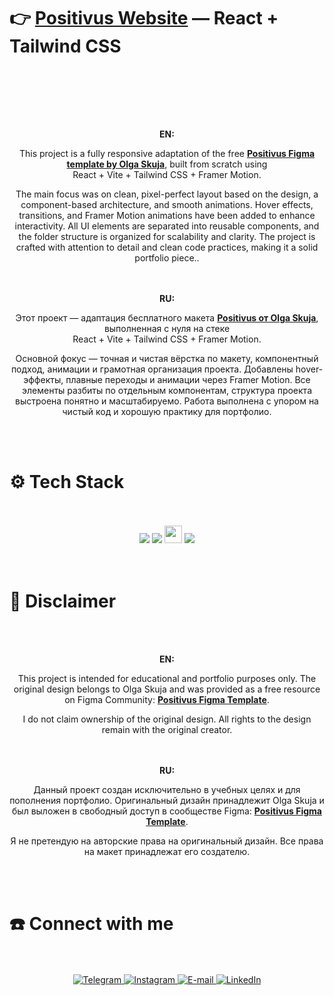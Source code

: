 # 👉 **[Positivus Website](https://kushovka.github.io/positivus/)** — React + Tailwind CSS
<br><br>

<br><br>
<div align="center">
  <b>EN:</b><br />
<p>
This project is a fully responsive adaptation of the free <a href="https://www.figma.com/design/7D4W4SewIgAFvWw1qPiWUS/positivus-figma-template?node-id=330-762&t=PLjKCXPo1UeUd3ON-1"><strong>Positivus Figma template by Olga Skuja</strong></a>, built from scratch using <br /> React + Vite + Tailwind CSS + Framer Motion.

The main focus was on clean, pixel-perfect layout based on the design, a component-based architecture, and smooth animations. Hover effects, transitions, and Framer Motion animations have been added to enhance interactivity. All UI elements are separated into reusable components, and the folder structure is organized for scalability and clarity. The project is crafted with attention to detail and clean code practices, making it a solid portfolio piece..
  </p>
</div>
<br><br>
<div align="center">
<b>RU:</b><br />
<p>
Этот проект — адаптация бесплатного макета <a href="https://www.figma.com/design/7D4W4SewIgAFvWw1qPiWUS/positivus-figma-template?node-id=330-762&t=PLjKCXPo1UeUd3ON-1"><strong> Positivus от Olga Skuja</strong></a>, выполненная с нуля на стеке <br /> React + Vite + Tailwind CSS + Framer Motion.

Основной фокус — точная и чистая вёрстка по макету, компонентный подход, анимации и грамотная организация проекта. Добавлены hover-эффекты, плавные переходы и анимации через Framer Motion. Все элементы разбиты по отдельным компонентам, структура проекта выстроена понятно и масштабируемо. Работа выполнена с упором на чистый код и хорошую практику для портфолио.
  </p>
</div>
<br><br>
<h1>⚙️ Tech Stack</h1>
<br><br>
<div align="center">
  <img src="https://img.shields.io/badge/react-%2320232a.svg?style=for-the-badge&logo=react&logoColor=%2361DAFB"/>
  <img src="https://img.shields.io/badge/tailwindcss-%2338B2AC.svg?style=for-the-badge&logo=tailwind-css&logoColor=white"/>
   <img src="https://img.shields.io/badge/Framer_Motion-0055FF?style=for-the-badge&logo=framer&logoColor=white" height="28"/>
  <img src="https://img.shields.io/badge/vite-%23646CFF.svg?style=for-the-badge&logo=vite&logoColor=white"/>
</div>
<br><br>

# 🚨 Disclaimer
<br><br>
<div align="center">
   <b>EN:</b><br />
  <p>This project is intended for educational and portfolio purposes only.
The original design belongs to Olga Skuja and was provided as a free resource on Figma Community:
<a href="https://www.figma.com/design/7D4W4SewIgAFvWw1qPiWUS/positivus-figma-template?node-id=330-762&t=PLjKCXPo1UeUd3ON-1"><strong>Positivus Figma Template</strong></a>.

I do not claim ownership of the original design. All rights to the design remain with the original creator.</p>
</div>
<br><br>
<div align="center">
    <b>RU:</b><br />
  <p>Данный проект создан исключительно в учебных целях и для пополнения портфолио.
Оригинальный дизайн принадлежит Olga Skuja и был выложен в свободный доступ в сообществе Figma:
<a href="https://www.figma.com/design/7D4W4SewIgAFvWw1qPiWUS/positivus-figma-template?node-id=330-762&t=PLjKCXPo1UeUd3ON-1"><strong>Positivus Figma Template</strong></a>.

Я не претендую на авторские права на оригинальный дизайн. Все права на макет принадлежат его создателю.</p>
</div>
<br><br>
<h1>☎️ Connect with me </h1>
 <br><br>
    <div align="center">
        <a href="https://t.me/kushovka">
<img src="https://img.shields.io/badge/Telegram-%2304A1F7.svg?style=for-the-badge&logo=telegram&logoColor=white" alt="Telegram" />
        </a>
        <a href="https://www.instagram.com/kushovka">
<img src="https://img.shields.io/badge/Instagram-%23E4405F.svg?style=for-the-badge&logo=instagram&logoColor=white" alt="Instagram" />
        </a>
        <a href="mailto:kushovk2003@mail.ru">
<img src="https://img.shields.io/badge/Email-D14836?style=for-the-badge&logo=gmail&logoColor=white" alt="E-mail" />
        </a>
           </a>
        <a href="https://www.linkedin.com/in/kirill-kushov-9714b9364?utm_source=share&utm_campaign=share_via&utm_content=profile&utm_medium=ios_app">
<img src="https://img.shields.io/badge/LinkedIn-0A66C2?style=for-the-badge&logo=linkedin&logoColor=white" alt="LinkedIn" />
        </a>
</div>
 <br><br>

